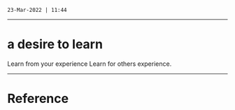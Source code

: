 `23-Mar-2022 | 11:44`

---
# a desire to learn

Learn from your experience
Learn for others experience.

---
# Reference
